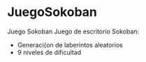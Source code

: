 # JuegoSokoban
Juego Sokoban
Juego de escritorio Sokoban:
- Generaci{on de laberintos aleatorios
- 9 niveles de dificultad
